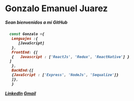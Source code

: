 <h1>Gonzalo Emanuel Juarez</h1>

<h5>Sean bienvenidos a mi GitHub <h5>

```javascript
  const Gonzalo ={
   Lenguajes :{
      [JavaScript]
   },
   FrontEnd: {[
   {   Javascript : ['ReactJs', 'Redux', 'ReactNative'] }
  ]
   },
   BackEnd:{[
   {JavaScript : ['Express', 'NodeJs', 'Sequalize']}
   ]},
   }
```
  [LinkedIn](https://www.linkedin.com/in/gonzalo-juarez-o2/)
  [Gmail](juarezgonzalo000@gmail.com)
